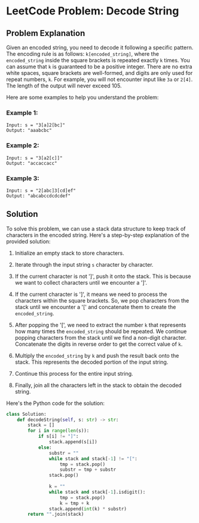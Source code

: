 # LeetCode Problem: Decode String

## Problem Explanation

Given an encoded string, you need to decode it following a specific pattern. The encoding rule is as follows: `k[encoded_string]`, where the `encoded_string` inside the square brackets is repeated exactly `k` times. You can assume that `k` is guaranteed to be a positive integer. There are no extra white spaces, square brackets are well-formed, and digits are only used for repeat numbers, `k`. For example, you will not encounter input like `3a` or `2[4]`. The length of the output will never exceed 105.

Here are some examples to help you understand the problem:

### Example 1:
```
Input: s = "3[a]2[bc]"
Output: "aaabcbc"
```

### Example 2:
```
Input: s = "3[a2[c]]"
Output: "accaccacc"
```

### Example 3:
```
Input: s = "2[abc]3[cd]ef"
Output: "abcabccdcdcdef"
```

## Solution

To solve this problem, we can use a stack data structure to keep track of characters in the encoded string. Here's a step-by-step explanation of the provided solution:

1. Initialize an empty stack to store characters.

2. Iterate through the input string `s` character by character.

3. If the current character is not ']', push it onto the stack. This is because we want to collect characters until we encounter a ']'.

4. If the current character is ']', it means we need to process the characters within the square brackets. So, we pop characters from the stack until we encounter a '[' and concatenate them to create the `encoded_string`.

5. After popping the '[', we need to extract the number `k` that represents how many times the `encoded_string` should be repeated. We continue popping characters from the stack until we find a non-digit character. Concatenate the digits in reverse order to get the correct value of `k`.

6. Multiply the `encoded_string` by `k` and push the result back onto the stack. This represents the decoded portion of the input string.

7. Continue this process for the entire input string.

8. Finally, join all the characters left in the stack to obtain the decoded string.

Here's the Python code for the solution:

```python
class Solution:
    def decodeString(self, s: str) -> str:
        stack = []
        for i in range(len(s)):
            if s[i] != "]":
                stack.append(s[i])
            else:
                substr = ""
                while stack and stack[-1] != "[":
                    tmp = stack.pop()
                    substr = tmp + substr
                stack.pop()
                
                k = ""
                while stack and stack[-1].isdigit():
                    tmp = stack.pop()
                    k = tmp + k
                stack.append(int(k) * substr)
        return "".join(stack)
```

